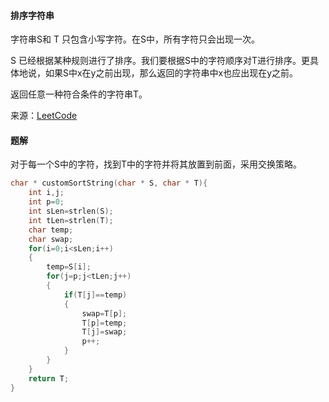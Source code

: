 #### 排序字符串

字符串S和 T 只包含小写字符。在S中，所有字符只会出现一次。

S 已经根据某种规则进行了排序。我们要根据S中的字符顺序对T进行排序。更具体地说，如果S中x在y之前出现，那么返回的字符串中x也应出现在y之前。

返回任意一种符合条件的字符串T。

来源：[LeetCode](https://leetcode-cn.com/problems/custom-sort-string)


#### 题解

对于每一个S中的字符，找到T中的字符并将其放置到前面，采用交换策略。

````C
char * customSortString(char * S, char * T){
    int i,j;
    int p=0;
    int sLen=strlen(S);
    int tLen=strlen(T);
    char temp;
    char swap;
    for(i=0;i<sLen;i++)
    {
        temp=S[i];
        for(j=p;j<tLen;j++)
        {
            if(T[j]==temp)
            {
                swap=T[p];
                T[p]=temp;
                T[j]=swap;
                p++;
            }
        }
    }
    return T;
}
````